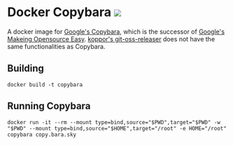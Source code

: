 # Docker Copybara [![](https://images.microbadger.com/badges/image/opentosca/copybara.svg)](https://microbadger.com/images/opentosca/copybara "Get your own image badge on microbadger.com")

A docker image for [Google's Copybara](https://github.com/google/copybara), which is the successor of [Google's Makeing Opensource Easy](https://github.com/google/moe).
[koppor's git-oss-releaser](https://github.com/koppor/git-oss-releaser) does not have the same functionalities as Copybara.

## Building

    docker build -t copybara

## Running Copybara

    docker run -it --rm --mount type=bind,source="$PWD",target="$PWD" -w "$PWD" --mount type=bind,source="$HOME",target="/root" -e HOME="/root" copybara copy.bara.sky
